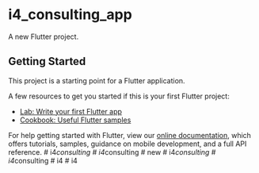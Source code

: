 # i4_consulting_app

A new Flutter project.

## Getting Started

This project is a starting point for a Flutter application.

A few resources to get you started if this is your first Flutter project:

- [Lab: Write your first Flutter app](https://flutter.dev/docs/get-started/codelab)
- [Cookbook: Useful Flutter samples](https://flutter.dev/docs/cookbook)

For help getting started with Flutter, view our
[online documentation](https://flutter.dev/docs), which offers tutorials,
samples, guidance on mobile development, and a full API reference.
#   i 4 _ c o n s u l t i n g  
 #   i 4 _ c o n s u l t i n g  
 #   n e w  
 #   i 4 _ c o n s u l t i n g  
 #   i 4 _ c o n s u l t i n g  
 #   i 4  
 #   i 4  
 